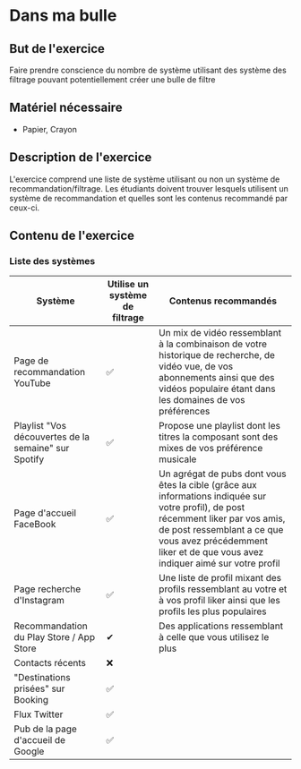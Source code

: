 
# Dans ma bulle

## But de l'exercice

Faire prendre conscience du nombre de système utilisant des système des filtrage pouvant potentiellement créer une bulle de filtre

## Matériel nécessaire

-   Papier, Crayon

## Description de l'exercice

L'exercice comprend une liste de système utilisant ou non un système de recommandation/filtrage. Les étudiants doivent trouver lesquels utilisent un système de recommandation et quelles sont les contenus recommandé par ceux-ci.

## Contenu de l'exercice
### Liste des systèmes
| Système | Utilise un système de filtrage | Contenus recommandés |
| ------- | ------------------------------ | ------------------- |
| Page de recommandation YouTube | ✅ | Un mix de vidéo ressemblant à la combinaison de votre historique de recherche, de vidéo vue, de vos abonnements ainsi que des vidéos populaire étant dans les domaines de vos préférences |
| Playlist "Vos découvertes de la semaine" sur Spotify | ✅ | Propose une playlist dont les titres la composant sont des mixes de vos préférence musicale |
| Page d'accueil FaceBook | ✅ | Un agrégat de pubs dont vous êtes la cible (grâce aux informations indiquée sur votre profil), de post récemment liker par vos amis, de post ressemblant a ce que vous avez précédemment liker et de que vous avez indiquer aimé sur votre profil |
| Page recherche d'Instagram | ✅ | Une liste de profil mixant des profils ressemblant au votre et à vos profil liker ainsi que les profils les plus populaires |
| Recommandation du Play Store / App Store | ✔ | Des applications ressemblant à celle que vous utilisez le plus |
| Contacts récents | ❌ | |
| "Destinations prisées" sur Booking | ✅ | |
| Flux Twitter | ✅ | |
| Pub de la page d'accueil de Google | ✅ | |

<!--stackedit_data:
eyJoaXN0b3J5IjpbODYzMzgxOTE0LDIwMDIzMDUzNjksLTY4MD
k1MjY2MSwxNzA0ODgyMTk5XX0=
-->